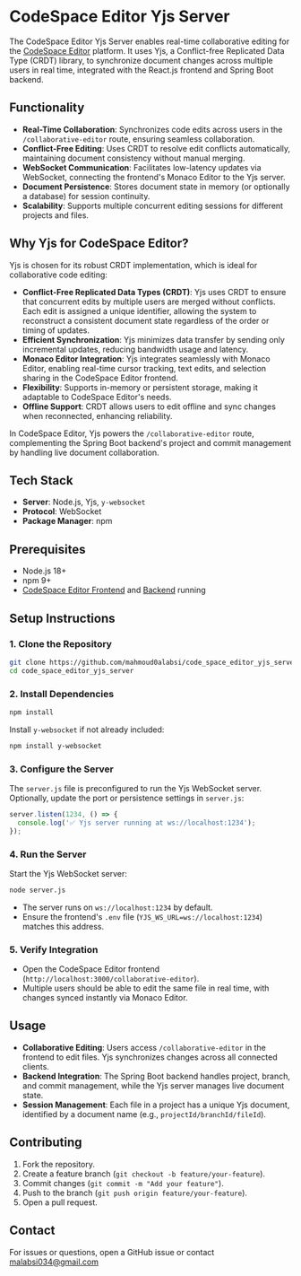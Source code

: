 # CodeSpace Editor Yjs Server

The CodeSpace Editor Yjs Server enables real-time collaborative editing for the [CodeSpace Editor](https://github.com/mahmoud0alabsi/code_space_editor_react) platform. It uses Yjs, a Conflict-free Replicated Data Type (CRDT) library, to synchronize document changes across multiple users in real time, integrated with the React.js frontend and Spring Boot backend.

## Functionality

- **Real-Time Collaboration**: Synchronizes code edits across users in the `/collaborative-editor` route, ensuring seamless collaboration.
- **Conflict-Free Editing**: Uses CRDT to resolve edit conflicts automatically, maintaining document consistency without manual merging.
- **WebSocket Communication**: Facilitates low-latency updates via WebSocket, connecting the frontend's Monaco Editor to the Yjs server.
- **Document Persistence**: Stores document state in memory (or optionally a database) for session continuity.
- **Scalability**: Supports multiple concurrent editing sessions for different projects and files.

## Why Yjs for CodeSpace Editor?

Yjs is chosen for its robust CRDT implementation, which is ideal for collaborative code editing:

- **Conflict-Free Replicated Data Types (CRDT)**: Yjs uses CRDT to ensure that concurrent edits by multiple users are merged without conflicts. Each edit is assigned a unique identifier, allowing the system to reconstruct a consistent document state regardless of the order or timing of updates.
- **Efficient Synchronization**: Yjs minimizes data transfer by sending only incremental updates, reducing bandwidth usage and latency.
- **Monaco Editor Integration**: Yjs integrates seamlessly with Monaco Editor, enabling real-time cursor tracking, text edits, and selection sharing in the CodeSpace Editor frontend.
- **Flexibility**: Supports in-memory or persistent storage, making it adaptable to CodeSpace Editor's needs.
- **Offline Support**: CRDT allows users to edit offline and sync changes when reconnected, enhancing reliability.

In CodeSpace Editor, Yjs powers the `/collaborative-editor` route, complementing the Spring Boot backend's project and commit management by handling live document collaboration.

## Tech Stack

- **Server**: Node.js, Yjs, `y-websocket`
- **Protocol**: WebSocket
- **Package Manager**: npm

## Prerequisites

- Node.js 18+
- npm 9+
- [CodeSpace Editor Frontend](https://github.com/mahmoud0alabsi/code_space_editor_react) and [Backend](https://github.com/mahmoud0alabsi/code_space_editor) running

## Setup Instructions

### 1. Clone the Repository

```bash
git clone https://github.com/mahmoud0alabsi/code_space_editor_yjs_server.git
cd code_space_editor_yjs_server
```

### 2. Install Dependencies

```bash
npm install
```

Install `y-websocket` if not already included:

```bash
npm install y-websocket
```

### 3. Configure the Server

The `server.js` file is preconfigured to run the Yjs WebSocket server. Optionally, update the port or persistence settings in `server.js`:

```javascript
server.listen(1234, () => {
  console.log('✅ Yjs server running at ws://localhost:1234');
});
```

### 4. Run the Server

Start the Yjs WebSocket server:

```bash
node server.js
```

- The server runs on `ws://localhost:1234` by default.
- Ensure the frontend's `.env` file (`YJS_WS_URL=ws://localhost:1234`) matches this address.

### 5. Verify Integration

- Open the CodeSpace Editor frontend (`http://localhost:3000/collaborative-editor`).
- Multiple users should be able to edit the same file in real time, with changes synced instantly via Monaco Editor.

## Usage

- **Collaborative Editing**: Users access `/collaborative-editor` in the frontend to edit files. Yjs synchronizes changes across all connected clients.
- **Backend Integration**: The Spring Boot backend handles project, branch, and commit management, while the Yjs server manages live document state.
- **Session Management**: Each file in a project has a unique Yjs document, identified by a document name (e.g., `projectId/branchId/fileId`).

## Contributing

1. Fork the repository.
2. Create a feature branch (`git checkout -b feature/your-feature`).
3. Commit changes (`git commit -m "Add your feature"`).
4. Push to the branch (`git push origin feature/your-feature`).
5. Open a pull request.

## Contact

For issues or questions, open a GitHub issue or contact malabsi034@gmail.com